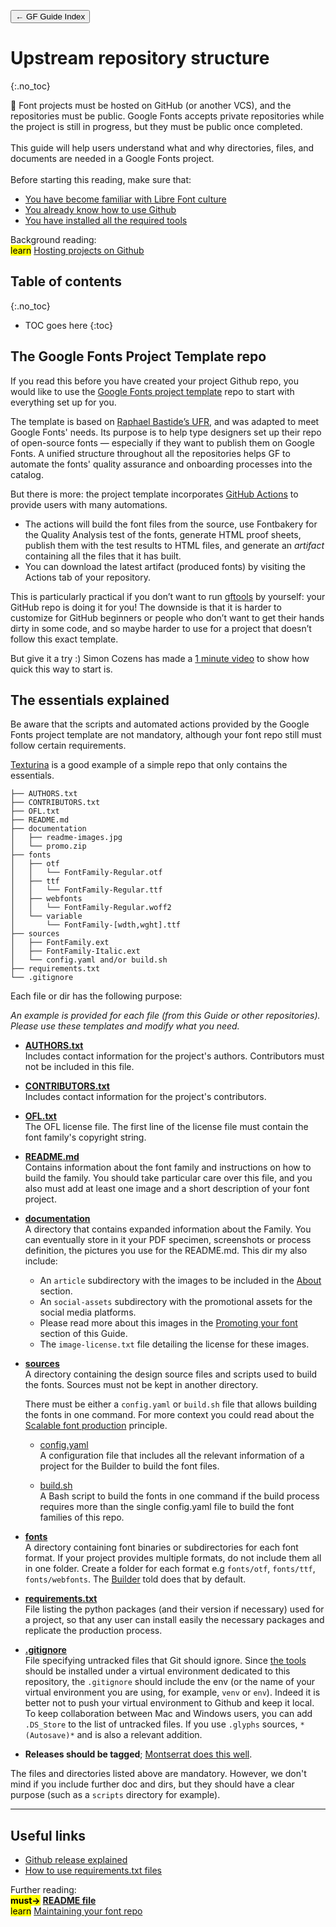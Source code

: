<link href="style.css" rel="stylesheet">

<a href="./index"><button class="button button-i">&larr; GF Guide Index</button></a>

# Upstream repository structure
{:.no_toc}

<div class="callout">

🐰 Font projects must be hosted on GitHub (or another VCS), and the repositories must be public. Google Fonts accepts private repositories while the project is still in progress, but they must be public once completed.
<br><br>
This guide will help users understand what and why directories, files, and documents are needed in a Google Fonts project.
<br><br>
Before starting this reading, make sure that:
<ul>
    <li><a href="./culture">You have become familiar with Libre Font culture</a></li>
    <li><a href="./hosting">You already know how to use Github</a></li>
    <li><a href="./tools">You have installed all the required tools</a></li>
</ul>

</div>

<div class="context-reading">
    Background reading:<br>
    <mark class="yellow">learn</mark> <a href="./hosting">Hosting projects on Github</a>
</div>

## Table of contents
{:.no_toc}
* TOC goes here
{:toc}

## The Google Fonts Project Template repo

If you read this before you have created your project Github repo, you would like to use the [Google Fonts project template](https://github.com/googlefonts/googlefonts-project-template) repo to start with everything set up for you.

The template is based on [Raphael Bastide’s UFR](https://github.com/unified-font-repository/Unified-Font-Repository), and was adapted to meet Google Fonts' needs. Its purpose is to help type designers set up their repo of open-source fonts — especially if they want to publish them on Google Fonts. A unified structure throughout all the repositories helps GF to automate the fonts' quality assurance and onboarding processes into the catalog.

But there is more: the project template incorporates [GitHub Actions](https://docs.github.com/en/actions) to provide users with many automations.

-   The actions will build the font files from the source, use Fontbakery for the Quality Analysis test of the fonts, generate HTML proof sheets, publish them with the test results to HTML files, and generate an *artifact* containing all the files that it has built.
-   You can download the latest artifact (produced fonts) by visiting the Actions tab of your repository.

This is particularly practical if you don’t want to run [gftools](https://github.com/googlefonts/gftools) by yourself: your GitHub repo is doing it for you! The downside is that it is harder to customize for GitHub beginners or people who don’t want to get their hands dirty in some code, and so maybe harder to use for a project that doesn’t follow this exact template.

But give it a try :) Simon Cozens has made a [1 minute video](https://twitter.com/simoncozens/status/1405267459028905984) to show how quick this way to start is.

## The essentials explained

Be aware that the scripts and automated actions provided by the Google Fonts project template are not mandatory, although your font repo still must follow certain requirements.

[Texturina](https://github.com/Omnibus-Type/Texturina) is a good example of a simple repo that only contains the essentials.

``` code
├── AUTHORS.txt
├── CONTRIBUTORS.txt
├── OFL.txt
├── README.md
├── documentation
│   ├── readme-images.jpg
│   └── promo.zip
├── fonts
│   ├── otf
│   │   └── FontFamily-Regular.otf
│   ├── ttf
│   │   └── FontFamily-Regular.ttf
│   ├── webfonts
│   │   └── FontFamily-Regular.woff2
│   └── variable
│       └── FontFamily-[wdth,wght].ttf
├── sources
│   ├── FontFamily.ext
│   ├── FontFamily-Italic.ext
│   └── config.yaml and/or build.sh
├── requirements.txt
└── .gitignore
```

Each file or dir has the following purpose:

*An example is provided for each file (from this Guide or other repositories). Please use these templates and modify what you need.*

-   **[AUTHORS.txt](authors.md)**
    <br>
    Includes contact information for the project's authors. Contributors must not be included in this file.

-   **[CONTRIBUTORS.txt](authors.md)**
    <br>
    Includes contact information for the project's contributors.

-   **[OFL.txt](license-file.md)**
    <br>
    The OFL license file. The first line of the license file must contain the font family's copyright string.

-   **[README.md](readmefile.md)**
    <br>
    Contains information about the font family and instructions on how to build the family. You should take particular care over this file, and you also must add at least one image and a short description of your font project.

-   **[documentation](https://github.com/googlefonts/Unified-Font-Repository/tree/main/documentation)**
    <br>
    A directory that contains expanded information about the Family. You can eventually store in it your PDF specimen, screenshots or process definition, the pictures you use for the README.md. This dir my also include:
    -  An `article` subdirectory with the images to be included in the [About](./description.md) section.
    -  An `social-assets` subdirectory with the promotional assets for the social media platforms.
    -  Please read more about this images in the [Promoting your font](promotion.md) section of this Guide.
    -  The `image-license.txt` file detailing the license for these images.

-   **[sources](https://github.com/Omnibus-Type/Texturina/tree/master/sources)**
    <br>
    A directory containing the design source files and scripts used to build the fonts. Sources must not be kept in another directory.

    There must be either a `config.yaml` or `build.sh` file that allows building the fonts in one command. For more context you could read about the [Scalable font production](https://googlefonts.github.io/gf-guide/production.html#scalable-font-production) principle.

    -   [config.yaml](https://github.com/googlefonts/Unified-Font-Repository/blob/main/sources/config.yaml)
        <br>
        A configuration file that includes all the relevant information of a project for the Builder to build the font files.

    -   [build.sh](https://github.com/googlefonts/lexend/blob/main/sources/build.sh)
        <br>
        A Bash script to build the fonts in one command if the build process requires more than the single config.yaml file to build the font families of this repo.
        
-   [**fonts**](requirements.md)
    <br>
    A directory containing font binaries or subdirectories for each font format. If your project provides multiple formats, do not include them all in one folder. Create a folder for each format e.g `fonts/otf`, `fonts/ttf`, `fonts/webfonts`. The [Builder](build.md) told does that by default.

-   **[requirements.txt](https://github.com/googlefonts/Unified-Font-Repository/blob/main/requirements.txt)**
    <br>
    File listing the python packages (and their version if necessary) used for a project, so that any user can install easily the necessary packages and replicate the production process.

-   **[.gitignore](https://github.com/googlefonts/Unified-Font-Repository/blob/main/.gitignore)**
    <br>
    File specifying untracked files that Git should ignore. Since [the tools](tools.md) should be installed under a virtual environment dedicated to this repository, the `.gitignore` should include the env (or the name of your virtual environment you are using, for example, `venv` or `env`). Indeed it is better not to push your virtual environment to Github and keep it local. To keep collaboration between Mac and Windows users, you can add `.DS_Store` to the list of untracked files. If you use `.glyphs` sources, `*(Autosave)*` and is also a relevant addition.

-   **Releases should be tagged**; [Montserrat does this well](https://github.com/JulietaUla/Montserrat/releases).

The files and directories listed above are mandatory. However, we don't mind if you include further doc and dirs, but they should have a clear purpose (such as a `scripts` directory for example).

------------------------------------------------------------------------

## Useful links

-   [Github release explained](https://docs.github.com/en/repositories/releasing-projects-on-github/managing-releases-in-a-repository)
-   [How to use requirements.txt files](https://pip.pypa.io/en/stable/user_guide/#requirements-files)

<div class="next-reading">
    Further reading:<br>
    <mark class="green"><b>must&rarr;</b></mark> <a href="./readmefile" style="font-weight:bold">README file</a>
  <br>
    <mark class="yellow">learn</mark> <a href="./maintaining">Maintaining your font repo</a>
</div>
